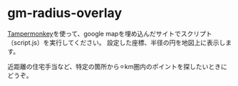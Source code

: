 # gm-radius-overlay

[Tampermonkey](https://www.tampermonkey.net/)を使って、google mapを埋め込んだサイトでスクリプト（script.js）を実行してください。
設定した座標、半径の円を地図上に表示します。

近距離の住宅手当など、特定の箇所から⚪︎km圏内のポイントを探したいときにどうぞ。
